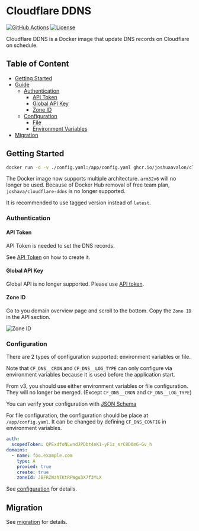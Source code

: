 # Cloudflare DDNS

[![GitHub Actions][actions-badge]][actions]
[![License][license-badge]][license]

Cloudflare DDNS is a Docker image that update DNS records on Cloudflare on schedule.

## Table of Content

- [Getting Started](#getting-started)
- [Guide](#guide)
  - [Authentication](#authentication)
    - [API Token](#api-token)
    - [Global API Key](#global-api-key)
    - [Zone ID](#zone-id)
  - [Configuration](#configuration)
    - [File](#file)
    - [Environment Variables](#environment-variables)
- [Migration](#migration)

## Getting Started

```bash
docker run -d -v ./config.yaml:/app/config.yaml ghcr.io/joshuaavalon/cloudflare-ddns:<TAG>
```

The Docker image now supports multiple architecture. `arm32v6` will no longer be used.
Because of Docker Hub removal of free team plan, `joshava/cloudflare-ddns` is no longer supported.

It is recommended to use tagged version instead of `latest`.

### Authentication

#### API Token

API Token is needed to set the DNS records.

See [API Token](./guide/api-token.md) on how to create it.

#### Global API Key

Global API is no longer supported. Please use [API token](#api-token).

#### Zone ID

Go to you domain overview page and scroll to the bottom. Copy the `Zone ID` in the API section.

![Zone ID](./guide/zone-id.png)

### Configuration

There are 2 types of configuration supported: environment variables or file.

Note that `CF_DNS__CRON` and `CF_DNS__LOG_TYPE` can only configure via environment variables because it is used before the application start.

From v3, you should use either environment variables or file configuration. They will no longer be merged. (Except `CF_DNS__CRON` and `CF_DNS__LOG_TYPE`)

You can verify your configuration with [JSON Schema](https://joshuaavalon.github.io/docker-cloudflare/config.schema.json)

For file configuration, the configuration should be place at `/app/config.yaml`. It can be changed by defining `CF_DNS_CONFIG` in environment variables.

```yaml
auth:
  scopedToken: QPExdfoNLwndJPDbt4nK1-yF1z_srC8D0m6-Gv_h
domains:
  - name: foo.example.com
    type: A
    proxied: true
    create: true
    zoneId: JBFRZWzhTKtRFWgu3X7f3YLX
```

See [configuration](./guide/configuration.md) for details.

## Migration

See [migration](./guide/migration.md) for details.

[actions-badge]: https://github.com/joshuaavalon/docker-cloudflare/workflows/Main/badge.svg
[actions]: https://github.com/joshuaavalon/docker-cloudflare/actions
[license]: https://github.com/joshuaavalon/docker-cloudflare/blob/master/LICENSE
[license-badge]: https://img.shields.io/github/license/joshuaavalon/docker-cloudflare.svg
